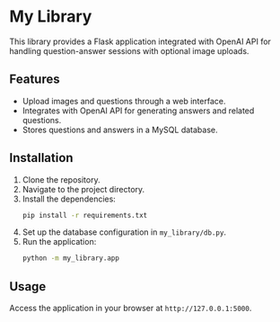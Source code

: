 # My Library

This library provides a Flask application integrated with OpenAI API for handling question-answer sessions with optional image uploads.

## Features
- Upload images and questions through a web interface.
- Integrates with OpenAI API for generating answers and related questions.
- Stores questions and answers in a MySQL database.

## Installation
1. Clone the repository.
2. Navigate to the project directory.
3. Install the dependencies:
    ```bash
    pip install -r requirements.txt
    ```
4. Set up the database configuration in `my_library/db.py`.
5. Run the application:
    ```bash
    python -m my_library.app
    ```

## Usage
Access the application in your browser at `http://127.0.0.1:5000`.
